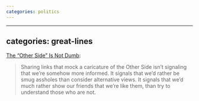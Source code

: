 ```yaml
---
categories: politics
---
```


---
categories: great-lines
---

<p><a href="https://medium.com/@SeanBlanda/the-other-side-is-not-dumb-2670c1294063" target="_blank">The “Other Side” Is Not Dumb</a>:</p>

<blockquote>Sharing links that mock a caricature of the Other Side isn’t signaling that we’re somehow more informed. It signals that we’d rather be smug assholes than consider alternative views. It signals that we’d much rather show our friends that we’re like them, than try to understand those who are not.</blockquote>